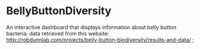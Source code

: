 # BellyButtonDiversity
An interactive dashboard that displays information about belly button bacteria; data retrieved from this website: http://robdunnlab.com/projects/belly-button-biodiversity/results-and-data/ ; 
